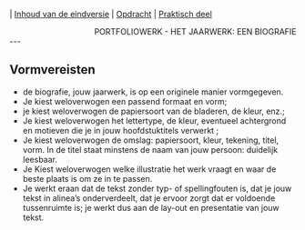 | [Inhoud van de eindversie](inhoud_eindversie.md) | [Opdracht](../README.md) | [Praktisch deel](praktisch_deel.md)

<div style="text-align: right">PORTFOLIOWERK - HET JAARWERK: EEN BIOGRAFIE</div>
---

## Vormvereisten

- de biografie, jouw jaarwerk, is op een originele manier vormgegeven.
- Je kiest weloverwogen een passend formaat en vorm;
- je kiest weloverwogen de papiersoort van de bladeren, de kleur, enz.;
- Je kiest weloverwogen het lettertype, de kleur, eventueel achtergrond en motieven die je in jouw hoofdstuktitels verwerkt ;
- Je kiest weloverwogen de omslag: papiersoort, kleur, tekening, titel, vorm. In de titel staat minstens de naam van jouw persoon: duidelijk leesbaar.
- Je Kiest weloverwogen welke illustratie het werk vraagt en waar de beste plaats is om ze in te passen.
- Je werkt eraan dat de tekst zonder typ- of spellingfouten is, dat je jouw tekst in alinea’s onderverdeelt, dat je ervoor zorgt dat er voldoende tussenruimte is; je werkt dus aan de lay-out en presentatie van jouw tekst.
